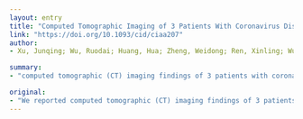 ```yaml
---
layout: entry
title: "Computed Tomographic Imaging of 3 Patients With Coronavirus Disease 2019 Pneumonia With Negative Virus Real-time Reverse-Transcription Polymerase Chain Reaction Test"
link: "https://doi.org/10.1093/cid/ciaa207"
author:
- Xu, Junqing; Wu, Ruodai; Huang, Hua; Zheng, Weidong; Ren, Xinling; Wu, Nashan; Ji, Bin; Lv, Yungang; Liu, Yumeng; Mi, Rui

summary:
- "computed tomographic (CT) imaging findings of 3 patients with coronavirus disease 2019 (COVID-19) pneumonia with initial negative results before CT examination. We finally confirmed positive for the severe acute respiratory syndrome coronanavirus 2 (SARS-CoV-2) by real-time reverse-transcription polymerase chain reaction assay. 3 patients were diagnosed with the disease. MRI results were computed. tomography. Results were compared to 3 patients."

original:
- "We reported computed tomographic (CT) imaging findings of 3 patients with coronavirus disease 2019 (COVID-19) pneumonia with initially negative results before CT examination and finally confirmed positive for the severe acute respiratory syndrome coronavirus 2 (SARS-CoV-2) by real-time reverse-transcription polymerase chain reaction assay."
---
```


